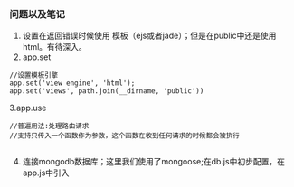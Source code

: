 ### 问题以及笔记
1. 设置在返回错误时候使用 模板（ejs或者jade）；但是在public中还是使用html。有待深入。
2. app.set   
```
//设置模板引擎
app.set('view engine', 'html');
app.set('views', path.join(__dirname, 'public'))

```
3.app.use
```
//普遍用法:处理路由请求
//支持只传入一个函数作为参数，这个函数在收到任何请求的时候都会被执行


```
4. 连接mongodb数据库；这里我们使用了mongoose;在db.js中初步配置，在app.js中引入
